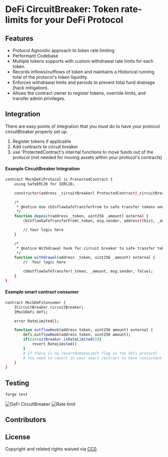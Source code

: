 # DeFi CircuitBreaker: Token rate-limits for your DeFi Protocol

## Features

- Protocol Agnositic approach to token rate limiting
- Performant Codebase
- Multiple tokens supports with custom withdrawal rate limits for each token.
- Records inflows/outflows of token and maintains a Historical running total of the protocol's token liquidity.
- Enforces withdrawal limits and periods to prevent total fund drainage (hack mitigation).
- Allows the contract owner to register tokens, override limits, and transfer admin privileges.

## Integration

There are easy points of integration that you must do to have your protocol circuitBreaker properly set up.

1. Register tokens if applicable
2. Add contracts to circuit breaker
3. use 'ProtectedContract's internal functions to move funds out of the protocol (not needed for moving assets within your protocol's contracts)

#### Example CircuitBreaker Integration

```bash
contract MockDeFiProtocol is ProtectedContract {
    using SafeERC20 for IERC20;

    constructor(address _circuitBreaker) ProtectedContract(_circuitBreaker) {}

    /*
     * @notice Use cbInflowSafeTransferFrom to safe transfer tokens and record inflow to circuit-breaker
     */
    function deposit(address _token, uint256 _amount) external {
        cbInflowSafeTransferFrom(_token, msg.sender, address(this), _amount);

        // Your logic here
    }

    /*
     * @notice Withdrawal hook for circuit breaker to safe transfer tokens and enforcement
     */
    function withdrawal(address _token, uint256 _amount) external {
        //  Your logic here

        cbOutflowSafeTransfer(_token, _amount, msg.sender, false);
    }
}

```

#### Example smart contract consumer

```bash
contract MockDeFiConsumer {
    ICircuitBreaker circuitBreaker;
    IMockDeFi defi;

    error RateLimited();

    function outflowHook(address token, uint256 amount) external {
        defi.outflowHook(address token, uint256 amount);
        if(circuitBreaker.isRateLimited()){
            revert RateLimited()
        }
        # If there is no revertOnRateLimit flag in the defi protocol
        # You need to revert in your smart contract to have consistent accounting
    }
}
```

## Testing

```bash
forge test
```

![DeFi CircuitBreaker](https://github.com/Hydrogen-Labs/DeFi-Guardian/assets/32445955/07c89cad-2045-448c-b1d9-bd93ab804253)
![Rate limit](https://github.com/Hydrogen-Labs/DeFi-Guardian/assets/32445955/87bf266d-7a1d-44d3-b7d1-1d6868013a2a)

## Contributors

## License

Copyright and related rights waived via [CC0](/LICENSE).
